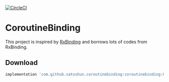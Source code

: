 [![CircleCI](https://circleci.com/gh/satoshun/CoroutineBinding/tree/master.svg?style=svg)](https://circleci.com/gh/satoshun/CoroutineBinding/tree/master)

# CoroutineBinding

This project is inspired by [RxBinding](https://github.com/JakeWharton/RxBinding) and borrows lots of codes from RxBinding.


## Download

```groovy
implementation 'com.github.satoshun.coroutinebinding:coroutinebinding:0.0.1'
```

